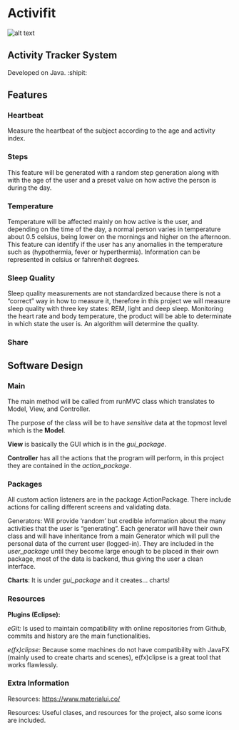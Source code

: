 # Activifit

![alt text](https://github.com/sdmunozsierra/activifit/blob/master/example/pictures/1.PNG "Login Screen")

## Activity Tracker System
Developed on Java.  :shipit:

## Features

### Heartbeat
Measure the heartbeat of the subject according to the age and activity index.

### Steps
This feature will be generated with a random step generation along with with the age of the user and a preset value on how active the person is during the day.

### Temperature
Temperature will be affected mainly on how active is the user, and depending on the time of the day, a normal person varies in temperature about 0.5 celsius, being lower on the mornings and higher on the afternoon. This feature can identify if the user has any anomalies in the temperature such as (hypothermia, fever or hyperthermia). Information can be represented in celsius or fahrenheit degrees. 

### Sleep Quality
Sleep quality measurements are not standardized because there is not a “correct” way in how to measure it, therefore in this project we will measure sleep quality with three key states: REM, light and deep sleep. Monitoring the heart rate and body temperature, the product will be able to determinate in which state the user is. An algorithm will determine the quality.


### Share

## Software Design
### Main
The main method will be called from runMVC class which translates to Model, View, and Controller.

The purpose of the class will be to have _sensitive_ data at the topmost level which is the __Model__.

__View__ is basically the GUI which is in the _gui_package_.

__Controller__ has all the actions that the program will perform, in this project they are contained in the _action_package_.

### Packages
All custom action listeners are in the package ActionPackage.
There include actions for calling different screens and validating data.

Generators: Will provide ‘random’ but credible information about the many activities that the user is “generating”. Each generator will have their own class and will have inheritance from a main Generator which will pull the personal data of the current user (logged-in). They are included in the _user_package_ until they become large enough to be placed in their own package, most of the data is backend, thus giving the user a clean interface.

__Charts__: It is under _gui_package_ and it creates... charts!
### Resources
__Plugins (Eclipse):__ 

_eGit:_ Is used to maintain compatibility with online repositories from Github, commits and history are the main functionalities.

_e(fx)clipse:_ Because some machines do not have compatibility with JavaFX (mainly used to create charts and scenes), e(fx)clipse is a great tool that works flawlessly.
 
### Extra Information


Resources:
https://www.materialui.co/

Resources: Useful clases, and resources for the project, also some icons are included.

